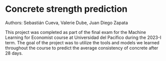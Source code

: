 # Concrete strength prediction

Authors: Sebastián Cueva, Valerie Dube, Juan Diego Zapata

This project was completed as part of the final exam for the Machine Learning for Economist course at Universidad del Pacífico during the 2023-I term. 
The goal of the project was to utilize the tools and models we learned throughout the course to predict the average consistency of concrete after 28 days.


